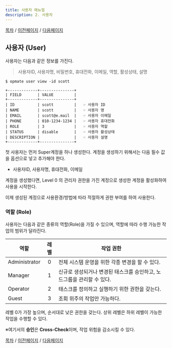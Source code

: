 ```yaml
---
title: 사용자 매뉴얼
description: 2. 사용자
---
```


[목차](UserManual.md) / [이전페이지](UserManual1.md) / [다음페이지](UserManual3.md)

## 사용자 (User)

사용자는 다음과 같은 정보를 가진다.
> 사용자ID, 사용자명, 비밀번호, 휴대전화, 이메일, 역할, 활성상태, 설명

```
$ opmate user view -id scott

+-------------+---------------+
| FIELD       | VALUE         |
+-------------+---------------+
| ID          | scott         |   ☞ 사용자 ID
| NAME        | scott         |   ☞ 사용자 명
| EMAIL       | scott@e.mail  |   ☞ 사용자 이메일
| PHONE       | 010-1234-1234 |   ☞ 사용자 휴대전화
| ROLE        | 3             |   ☞ 사용자 역할
| STATUS      | disable       |   ☞ 사용자 활성상태
| DESCRIPTION |               |   ☞ 사용자 설명
+-------------+---------------+
```

첫 사용자는 먼저 Super계정을 하나 생성한다.
계정을 생성하기 위해서는 다음 필수 값을 옵션으로 넣고 추가해야 한다.

- 사용자ID, 사용자명, 휴대전화, 이메일

계정을 생성했다면, Level 0 의 관리자 권한을 가진 계정으로 생성한 계정을 활성화하여 사용을 시작한다.

이제 생성된 계정으로 사용환경/방법에 따라 적절하게 권한 부여를 하여 사용한다.

### 역할 (Role)

사용자는 다음과 같은 종류의 역할(Role)을 가질 수 있으며, 역할에 따라 수행 가능한 작업의 범위가 달라진다.

| 역할          | 레벨 | 작업 권한                                                              |
| ------------- | :--: | ---------------------------------------------------------------------- |
| Administrator | 0    | 전체 시스템 운영을 위한 각종 변경을 할 수 있다.                        |
| Manager       | 1    | 신규로 생성되거나 변경된 태스크를 승인하고, 노드그룹을 관리할 수 있다. |
| Operator      | 2    | 태스크를 정의하고 실행하기 위한 권한을 갖는다.                         |
| Guest         | 3    | 조회 위주의 작업만 가능하다.                                           |

레벨 0가 가장 높으며, 순서대로 낮은 권한을 갖는다. 상위 레벨은 하위 레벨이 가능한 작업을 수행할 수 있다.

※여기서의 **승인**은 **Cross-Check**이며, 작업 위험을 감소시킬 수 있다.

[목차](UserManual.md) / [이전페이지](UserManual1.md) / [다음페이지](UserManual3.md)